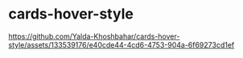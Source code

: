 # cards-hover-style
https://github.com/Yalda-Khoshbahar/cards-hover-style/assets/133539176/e40cde44-4cd6-4753-904a-6f69273cd1ef



